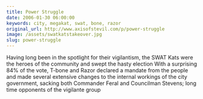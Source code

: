 ```yaml
---
title: Power Struggle
date: 2006-01-30 06:00:00
keywords: city, megakat, swat, bone, razor
original_url: http://www.axisofstevil.com/p/power-struggle
image: /assets/swatkatstakeover.jpg
slug: power-struggle
---
```


Having long been in the spotlight for their vigilantism, the SWAT Kats were the heroes of the community and swept the hasty election With a surprising 84% of the vote, T-bone and Razor declared a mandate from the people and made several extensive changes to the internal workings of the city government, sacking both Commander Feral and Councilman Stevens; long time opponents of the vigilante group


